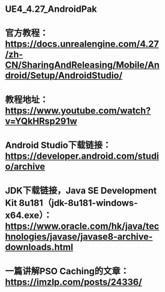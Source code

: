 # UE4_4.27_AndroidPak
# 官方教程：https://docs.unrealengine.com/4.27/zh-CN/SharingAndReleasing/Mobile/Android/Setup/AndroidStudio/
# 教程地址：https://www.youtube.com/watch?v=YQkHRsp291w
# Android Studio下载链接：https://developer.android.com/studio/archive
# JDK下载链接，Java SE Development Kit 8u181（jdk-8u181-windows-x64.exe）：https://www.oracle.com/hk/java/technologies/javase/javase8-archive-downloads.html
# 一篇讲解PSO Caching的文章：https://imzlp.com/posts/24336/